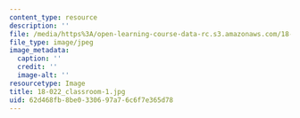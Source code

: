 ```yaml
---
content_type: resource
description: ''
file: /media/https%3A/open-learning-course-data-rc.s3.amazonaws.com/18-022-calculus-of-several-variables-fall-2010/62d468fb8be0330697a76c6f7e365d78_18-022_classroom-1.jpg
file_type: image/jpeg
image_metadata:
  caption: ''
  credit: ''
  image-alt: ''
resourcetype: Image
title: 18-022_classroom-1.jpg
uid: 62d468fb-8be0-3306-97a7-6c6f7e365d78
---
```

